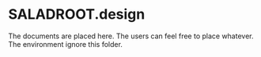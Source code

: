 # SALADROOT.design
The documents are placed here.
The users can feel free to place whatever.
The environment ignore this folder.
